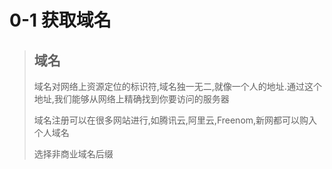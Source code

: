 # 0-1 获取域名

> ## 域名
>
> 域名对网络上资源定位的标识符,域名独一无二,就像一个人的地址.通过这个地址,我们能够从网络上精确找到你要访问的服务器
>
> 域名注册可以在很多网站进行,如腾讯云,阿里云,Freenom,新网都可以购入个人域名
> 
> 选择非商业域名后缀